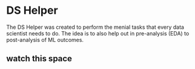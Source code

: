 # DS Helper
The DS Helper was created to perform the menial tasks that every data scientist needs to do.
The idea is to also help out in pre-analysis (EDA) to post-analysis of ML outcomes.

## watch this space